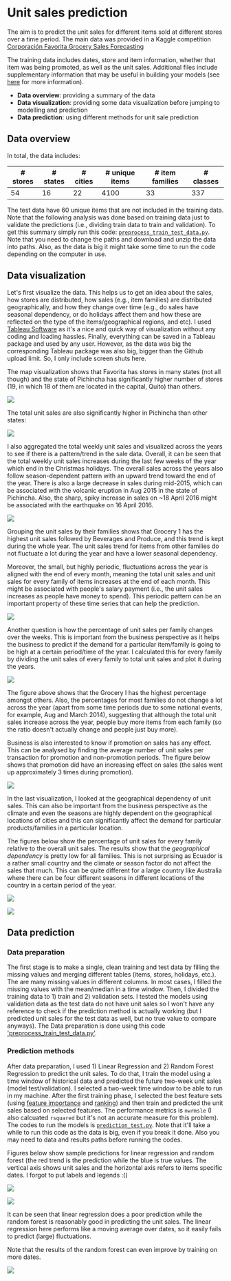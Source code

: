 # Unit sales prediction 

The aim is to predict the unit sales for different items sold at different stores over a time period. The main data was provided in a Kaggle competition [Corporación Favorita Grocery Sales Forecasting](https://www.kaggle.com/c/favorita-grocery-sales-forecasting/data) 

The training data includes dates, store and item information, whether that item was being promoted, as well as the unit sales. Additional files include supplementary information that may be useful in building your models (see [here](https://www.kaggle.com/c/favorita-grocery-sales-forecasting/data) for more information).

- **Data overview**: providing a summary of the data
- **Data visualization**: providing some data visualization before jumping to modelling and prediction
- **Data prediction**: using different methods for unit sale prediction

## Data overview  
In total, the data includes:

|# stores | # states | # cities |# unique items | # item families  | # classes |
|---------|----------|----------|---------------|------------------|-----------|
|54       | 16       |22        | 4100          | 33               | 337       |

The test data have 60 unique items that are not included in the training data. Note that the following analysis was done based on training data just to validate the predictions (i.e., dividing train data to train and validation). To get this summary simply run this code: [`preprocess_train_test_data.py`](codes/preprocess_train_test_data.py). Note that you need to change the paths and download and unzip the data into paths. Also, as the data is big it might take some time to run the code depending on the computer in use. 

## Data visualization
Let's first visualize the data. This helps us to get an idea about the sales, how stores are distributed, how sales (e.g., item families) are distributed geographically, and how they change over time (e.g., do sales have seasonal dependency, or do holidays affect them and how these are reflected on the type of the items/geographical regions, and etc). I used [Tableau Software](https://www.tableau.com) as it's a nice and quick way of visualization without any coding and loading hassles. Finally, everything can be saved in a Tableau package and used by any user. However, as the data was big the corresponding Tableau package was also big, bigger than the Github upload limit. So, I only include screen shuts here.

The map visualization shows that Favorita has stores in many states (not all though) and the state of Pichincha has significantly higher number of stores (19, in which 18 of them are located in the capital, Quito) than others.

![](images/img_01.png)


The total unit sales are also significantly higher in Pichincha than other states:



![](images/img_03.png)


I also aggregated the total weekly unit sales and visualized across the years to see if there is a pattern/trend in the sale data. Overall, it can be seen that the total weekly unit sales increases during the last few weeks of the year which end in the Christmas holidays. The overall sales across the years also follow season-dependent pattern with an upward trend toward the end of the year. There is also a large decrease in sales during mid-2015, which can be associated with the volcanic eruption in Aug 2015 in the state of Pichincha. Also, the sharp, spiky increase in sales on ~18 April 2016 might be associated with the earthquake on 16 April 2016.


![](images/img_04.png)


Grouping the unit sales by their families shows that Grocery 1  has the highest unit sales followed by Beverages and Produce, and this trend is kept during the whole year. The unit sales trend for items from other families do not fluctuate a lot during the year and have a lower seasonal dependency.

Moreover, the small, but highly periodic, fluctuations across the year is aligned with the end of every month, meaning the total unit sales and unit sales for every family of items increases at the end of each month. This might be associated with people's salary payment (i.e., the unit sales increases as people have money to spend). This periodic pattern can be an important property of these time series that can help the prediction. 


![](images/img_05.png)

Another question is how the percentage of unit sales per family changes over the weeks. This is important from the business perspective as it helps the business to predict if the demand for a particular item/family is going to be high at a certain period/time of the year. I calculated this for every family by dividing the unit sales of every family to total unit sales and plot it during the years.

![](images/img_09.png)


The figure above shows that the Grocery I has the highest percentage amongst others. Also, the percentages for most families do not change a lot across the year (apart from some time periods due to some national events, for example, Aug and March 2014), suggesting that although the total unit sales increase across the year, people buy more items from each family (so the ratio doesn't actually change and people just buy more).

Business is also interested to know if promotion on sales has any effect. This can be analysed by finding the average number of unit sales per transaction for promotion and non-promotion periods. The figure below shows that promotion did have an increasing effect on sales (the sales went up approximately 3 times during promotion).

![](images/img_10.png)

In the last visualization, I looked at the geographical dependency of unit sales. This can also be important from the business perspective as the climate and even the seasons are highly dependent on the geographical locations of cities and this can significantly affect the demand for particular products/families in a particular location.   

The figures below show the percentage of unit sales for every family relative to the overall unit sales. The results show that the *geographical dependency* is pretty low for all families. This is not surprising as Ecuador is a rather small country and the climate or season factor do not affect the sales that much. This can be quite different for a large country like Australia where there can be four different seasons in different locations of the country in a certain period of the year. 

![](images/img_07.png)

![](images/img_08.png)

## Data prediction 
### Data preparation
The first stage is to make a single, clean training and test data by filling the missing values and merging different tables (items, stores, holidays, etc.). The are many missing values in different columns. In most cases, I filled the missing values with the mean/median in a time window. Then, I divided the training data to 1) train and 2) validation sets. I tested the models using validation data as the test data do not have unit sales so I won't have any reference to check if the prediction method is actually working (but I predicted unit sales for the test data as well, but no true value to compare anyways). The Data preparation is done using this code ['preprocess_train_test_data.py'](codes/preprocess_train_test_data.py).

### Prediction methods
After data preparation, I used 1) Linear Regression and 2) Random Forest Regression to predict the unit sales. To do that, I train the model using a time window of historical data and predicted the future two-week unit sales (model test/validation). I selected a two-week time window to be able to run in my machine. After the first training phase, I selected the best feature sets (using [feature importance](https://scikit-learn.org/stable/modules/generated/sklearn.ensemble.RandomForestClassifier.html#sklearn.ensemble.RandomForestClassifier.feature_importances_) and [ranking](https://scikit-learn.org/stable/modules/generated/sklearn.feature_selection.RFE.html)) and then train and predicted the unit sales based on selected features. The performance metrics is `nwrmsle` (I also calcuated `rsquared` but it's not an accurate measure for this problem). The codes to run the models is [`prediction_test.py`](codes/prediction_test.py). Note that it'll take a while to run this code as the data is big, even if you break it done. Also you may need to data and results paths before running the codes.

Figures below show sample predictions for linear regression and random forest (the red trend is the prediction while the blue is true values. The vertical axis shows unit sales and the horizontal axis refers to items specific dates. I forgot to put labels and legends :()

![](images/LinearRegression.png)

![](images/RandomForestRegressor.png)

It can be seen that linear regression does a poor prediction while the random forest is reasonably good in predicting the unit sales. The linear regression here performs like a moving average over dates, so it easily fails to predict (large) fluctuations.

Note that the results of the random forest can even improve by training on more dates. 

![](images/scores.png)
  















